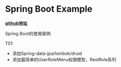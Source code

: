 # Spring Boot Example

**[github地址](https://github.com/JesseyGone/project-dev)**

Spring Boot的使用案例

T01:
- 添加Spring-data-jpa/lombok/druid
- 添加最简单的UserRoleMenu权限模型，RestRole系列

